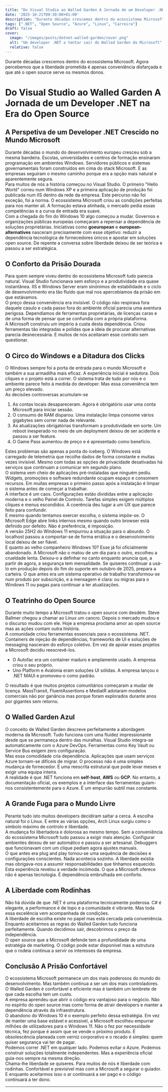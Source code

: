 ```yaml
---
title: "Do Visual Studio ao Walled Garden A Jornada de um Developer .NET na Era do Open Source"
date: '2025-10-21T09:30:00+01:00'
description: "Durante décadas crescemos dentro do ecossistema Microsoft. Agora percebemos que a liberdade prometida é apenas conveniência disfarçada e que até o open source serve os mesmos donos."
tags: [".NET", "Open Source", "Azure", "Linux", "Carreira"]
draft: false
cover:
  image: "/images/posts/dotnet-walled-garden/cover.png"
  alt: "Um developer .NET a tentar sair do Walled Garden da Microsoft"
  relative: false
---
```


Durante décadas crescemos dentro do ecossistema Microsoft. Agora percebemos que a liberdade prometida é apenas conveniência disfarçada e que até o open source serve os mesmos donos.

# Do Visual Studio ao Walled Garden A Jornada de um Developer .NET na Era do Open Source

## A Perspetiva de um Developer .NET Crescido no Mundo Microsoft

Durante décadas o mundo do desenvolvimento europeu cresceu sob a mesma bandeira. Escolas, universidades e centros de formação ensinaram programação em ambientes Windows. Servidores públicos e sistemas governamentais foram construídos em cima do stack Microsoft. E as empresas seguiram o mesmo caminho porque era a opção mais natural e aparentemente segura.  
Para muitos de nós a história começou no Visual Studio. O primeiro "Hello World" correu num Windows XP e a primeira aplicação de produção foi publicada num IIS dentro da rede da empresa. Este percurso não foi exceção, foi a norma. O ecossistema Microsoft criou as condições perfeitas para nos manter ali. A formação estava alinhada, o mercado pedia essas competências e a curva de entrada era suave.  
Com a chegada do fim do Windows 10 algo começou a mudar. Governos e organizações públicas europeias começaram a repensar a dependência de soluções proprietárias. Iniciativas como **goeuropean** e **european-alternatives** nasceram precisamente com esse objetivo: reduzir a dependência tecnológica de fornecedores únicos e apostar em soluções open source. De repente a conversa sobre liberdade deixou de ser teórica e passou a ser estratégica.  

## O Conforto da Prisão Dourada

Para quem sempre viveu dentro do ecossistema Microsoft tudo parecia natural. Visual Studio funcionava sem esforço e a produtividade era quase instantânea. IIS e Windows Server eram sinónimos de estabilidade e o ciclo de desenvolvimento era tão fluido que mal nos apercebíamos da prisão em que estávamos.  
O preço dessa conveniência era invisível. O código não respirava fora daquele casulo e cada passo fora do ambiente oficial parecia uma aventura perigosa. Dependíamos de ferramentas proprietárias, de licenças caras e de uma forma de pensar que se confundia com a própria plataforma.  
A Microsoft construiu um império à custa desta dependência. Criou ferramentas tão integradas e polidas que a ideia de procurar alternativas parecia desnecessária. E muitos de nós aceitaram esse contrato sem questionar.  

## O Circo do Windows e a Ditadura dos Clicks

O Windows sempre foi a porta de entrada para o mundo Microsoft e também a sua armadilha mais eficaz. A experiência inicial é sedutora. Dois cliques e o projeto está a correr. O sistema trata de tudo por nós e o ambiente parece feito à medida do developer. Mas essa conveniência tem um preço elevado.  
As decisões controversas acumulam-se  

1. As contas locais desapareceram. Agora é obrigatório usar uma conta Microsoft para iniciar sessão.  
2. O consumo de RAM disparou. Uma instalação limpa consome vários gigabytes sem correr nada de relevante.  
3. As atualizações obrigatórias transformam a produtividade em sorte. Um reboot inesperado no meio de um deployment deixou de ser acidente e passou a ser feature.  
4. O Game Pass aumentou de preço e é apresentado como benefício.  

Estes problemas são apenas a ponta do iceberg. O Windows está carregado de telemetria que recolhe dados de forma constante e muitas vezes invisível. Mesmo com todas as opções de privacidade desativadas há serviços que continuam a comunicar em segundo plano.  
O sistema vem cheio de aplicações pré-instaladas que ninguém pediu. Widgets, promoções e software redundante ocupam espaço e consomem recursos. Em muitas empresas o primeiro passo após a instalação é limpar o sistema antes de começar a trabalhar.  
A interface é um caos. Configurações estão divididas entre a aplicação moderna e o velho Painel de Controlo. Tarefas simples exigem múltiplos cliques e menus escondidos. A coerência deu lugar a um UX que parece feito para confundir.  
E mesmo quando tentamos exercer escolha, o sistema impõe-se. O Microsoft Edge abre links internos mesmo quando outro browser está definido por defeito. Não é preferência, é imposição.  
A versão 25H2 do Windows 11 empurrou a situação para o absurdo. O localhost passou a comportar-se de forma errática e o desenvolvimento local deixou de ser fiável.  
E quanto ao velho companheiro Windows 10? Esse já foi oficialmente abandonado. A Microsoft não o matou de um dia para o outro, escolheu a crueldade lenta. Deixou-o a definhar no canto enquanto anuncia que, a partir de agora, a segurança tem mensalidade. Se quiseres continuar a usá-lo em produção depois do fim do suporte em outubro de 2025, prepara a carteira. O que antes era um sistema operativo de trabalho transformou-se num produto por subscrição, e a mensagem é clara: ou migras para o Windows 11 ou pagas para continuar a ter atualizações.  

## O Teatrinho do Open Source

Durante muito tempo a Microsoft tratou o open source com desdém. Steve Ballmer chegou a chamar ao Linux um cancro. Depois o mercado mudou e o discurso mudou com ele. Hoje a empresa proclama amor ao open source mas as ações contam outra história.  
A comunidade criou ferramentas essenciais para o ecossistema .NET. Containers de injeção de dependências, frameworks de UI e soluções de messaging nasceram do esforço coletivo. Em vez de apoiar esses projetos a Microsoft decidiu reescrevê-los.  

- O Autofac era um container maduro e amplamente usado. A empresa criou o seu próprio.  
- Uno Platform e Avalonia eram soluções UI sólidas. A empresa lançou o .NET MAUI e promoveu-o como padrão.  

O resultado é que muitos projetos comunitários começaram a mudar de licença. MassTransit, FluentAssertions e MediatR adotaram modelos comerciais não por ganância mas porque foram explorados durante anos por gigantes sem retorno.  

## O Walled Garden Azul

O conceito de Walled Garden descreve perfeitamente a abordagem moderna da Microsoft. Tudo funciona com uma fluidez impressionante desde que se permaneça dentro das muralhas. Visual Studio integra-se automaticamente com o Azure DevOps. Ferramentas como Key Vault ou Service Bus exigem zero configuração.  
Mas essa comodidade cria dependência. Aplicações que usam serviços Azure tornam-se difíceis de migrar. O processo não é uma simples mudança de fornecedor. É uma reescrita estrutural que pode levar meses e exigir uma equipa inteira.  
A realidade é que .NET funciona em **self-host**, **AWS** ou **GCP**. No entanto, a documentação oficial, os exemplos e a interface das ferramentas guiam-nos consistentemente para o Azure. É um empurrão subtil mas constante.  

## A Grande Fuga para o Mundo Livre

Perante tudo isto muitos developers decidiram saltar a cerca. A escolha natural foi o Linux. E entre as várias opções, Arch Linux surgiu como o símbolo máximo de controlo e liberdade.  
A mudança foi libertadora e dolorosa ao mesmo tempo. Sem a conveniência do ecossistema Microsoft tudo passou a exigir mais atenção. Configurar ambientes deixou de ser automático e passou a ser artesanal. Debuggers que funcionavam com um clique pediam agora ajustes manuais.  
O que antes era plug and play tornou-se uma sequência de decisões e configurações conscientes. Nada acontecia sozinho. A liberdade existia mas obrigava-nos a assumir responsabilidades que tínhamos esquecido.  
Esta experiência revelou a verdade incómoda. O que a Microsoft oferece não é apenas tecnologia. É dependência embrulhada em conforto.  

## A Liberdade com Rodinhas

Não há dúvida de que .NET é uma plataforma tecnicamente poderosa. C# é elegante, a performance é de topo e a comunidade é vibrante. Mas toda essa excelência vem acompanhada de condições.  
A liberdade de escolha existe no papel mas está cercada pela conveniência. Enquanto aceitarmos as regras do Walled Garden tudo funciona perfeitamente. Quando decidimos sair, descobrimos o preço da independência.  
O open source que a Microsoft defende tem a profundidade de uma estratégia de marketing. O código pode estar disponível mas a estrutura que o rodeia continua a servir os interesses da empresa.  

## Conclusão A Prisão Confortável

O ecossistema Microsoft permanece um dos mais poderosos do mundo do desenvolvimento. Mas também continua a ser um dos mais controladores. O Walled Garden é confortável e eficiente mas é também um lembrete de que cada escolha tem um custo.  
A empresa aprendeu que abrir o código era vantajoso para o negócio. Não no espírito do open source mas como forma de atrair developers e manter a dependência através da infraestrutura.  
O abandono do Windows 10 é o exemplo perfeito dessa estratégia. Em vez de manter uma base estável e acessível, a Microsoft escolheu empurrar milhões de utilizadores para o Windows 11. Não o fez por necessidade técnica, fez porque é assim que se vende o próximo produto. É obsolescência planeada com verniz corporativo e o recado é simples: quem quiser segurança vai ter de pagar.  
Podemos correr .NET em qualquer lado. Podemos evitar o Azure. Podemos construir soluções totalmente independentes. Mas a experiência oficial guia-nos sempre na mesma direção.  
Chama-lhe liberdade se quiseres. Para muitos de nós é liberdade com rodinhas. Confortável e previsível mas com a Microsoft a segurar o guiador. E enquanto aceitarmos isso o ar continuará a ser pago e o código continuará a ter dono.

---
